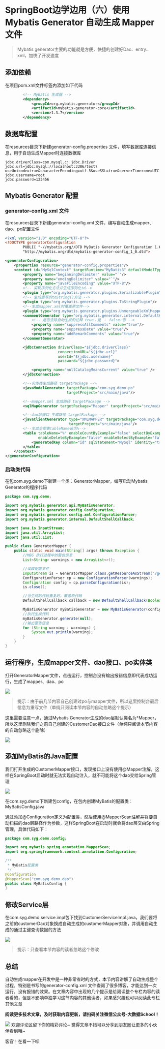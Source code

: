 # SpringBoot边学边用（六）使用Mybatis Generator 自动生成 Mapper 文件

>  Mybatis generator主要的功能就是方便，快捷的创建好Dao、entry、xml，加快了开发速度 

## 添加依赖

在项目pom.xml文件<dependencies></dependencies>标签内添加如下代码

```xml
        <!-- MyBatis 生成器 -->
        <dependency>
            <groupId>org.mybatis.generator</groupId>
            <artifactId>mybatis-generator-core</artifactId>
            <version>1.3.7</version>
        </dependency>
```

## 数据库配置

在resources目录下新建generator-config.properties 文件，填写数据库连接信息，用于自动生成Mapper时连接数据库

```properties
jdbc.driverClass=com.mysql.cj.jdbc.Driver
jdbc.url=jdbc:mysql://localhost:3306/test?useUnicode=true&characterEncoding=utf-8&useSSL=true&serverTimezone=UTC
jdbc.username=root
jdbc.password=123456
```

## Mybatis Generator 配置

### generator-config.xml 文件

在resources目录下新建generator-config.xml 文件，编写自动生成mapper、dao、po配置文件

```xml
<?xml version="1.0" encoding="UTF-8"?>
<!DOCTYPE generatorConfiguration
        PUBLIC "-//mybatis.org//DTD MyBatis Generator Configuration 1.0//EN"
        "http://mybatis.org/dtd/mybatis-generator-config_1_0.dtd">

<generatorConfiguration>
    <properties resource="generator-config.properties"/>
    <context id="MySqlContext" targetRuntime="MyBatis3" defaultModelType="flat">
        <property name="beginningDelimiter" value="`"/>
        <property name="endingDelimiter" value="`"/>
        <property name="javaFileEncoding" value="UTF-8"/>
        <!-- 实现序列化方法并生成序列化id-->
        <plugin type="org.mybatis.generator.plugins.SerializablePlugin"/>
        <!-- 生成重写的toString()方法 -->
        <plugin type="org.mybatis.generator.plugins.ToStringPlugin"/>
        <!--生成mapper.xml时覆盖原文件-->
        <plugin type="org.mybatis.generator.plugins.UnmergeableXmlMappersPlugin"/>
        <commentGenerator type="org.mybatis.generator.internal.DefaultCommentGenerator">
            <!-- 是否去除自动生成的注释 true：是 ： false:否 -->
            <property name="suppressAllComments" value="true"/>
            <property name="suppressDate" value="true"/>
            <property name="addRemarkComments" value="true"/>
        </commentGenerator>

        <jdbcConnection driverClass="${jdbc.driverClass}"
                        connectionURL="${jdbc.url}"
                        userId="${jdbc.username}"
                        password="${jdbc.password}">

            <property name="nullCatalogMeansCurrent" value="true" />
        </jdbcConnection>

        <!--实体类生成路径 targetPackage -->
        <javaModelGenerator targetPackage="com.syg.demo.po"
                            targetProject="src/main/java"/>

        <!--mapper.xml 生成路径 targetPackage -->
        <sqlMapGenerator targetPackage="Mapper" targetProject="src/main/resources"/>

        <!--dao层接口 生成路径 targetPackage -->
        <javaClientGenerator type="XMLMAPPER" targetPackage="com.syg.demo.dao"
                             targetProject="src/main/java"/>
        <!--生成全部表tableName设为%-->
        <table tableName="%" enableCountByExample="false" selectByExampleQueryId="false"
               enableDeleteByExample="false" enableSelectByExample="false" enableUpdateByExample="false">
            <generatedKey column="id" sqlStatement="MySql" identity="true"/>
        </table>
    </context>
</generatorConfiguration>
```

### 启动类代码

在包com.syg.demo下新建一个类：GeneratorMapper，编写启动Mybatis Generator的程序代码

```java
package com.syg.demo;

import org.mybatis.generator.api.MyBatisGenerator;
import org.mybatis.generator.config.Configuration;
import org.mybatis.generator.config.xml.ConfigurationParser;
import org.mybatis.generator.internal.DefaultShellCallback;

import java.io.InputStream;
import java.util.ArrayList;
import java.util.List;

public class GeneratorMapper {
    public static void main(String[] args) throws Exception {
        //MBG 执行过程中的警告信息
        List<String> warnings = new ArrayList<>();

        //读取配置文件
        InputStream is = GeneratorMapper.class.getResourceAsStream("/generator-config.xml");
        ConfigurationParser cp = new ConfigurationParser(warnings);
        Configuration config = cp.parseConfiguration(is);
        is.close();

        //当生成的代码重复时，覆盖原代码
        DefaultShellCallback callback = new DefaultShellCallback(Boolean.TRUE);

        MyBatisGenerator myBatisGenerator = new MyBatisGenerator(config, callback, warnings);
        //执行生成代码
        myBatisGenerator.generate(null);
        //输出警告信息
        for (String warning : warnings) {
            System.out.println(warning);
        }
    }
}
```

## 运行程序，生成mapper文件、dao接口、po实体类

打开GeneratorMapper文件，点击运行，控制台没有输出报错信息即代表成功运行，生成了mapper、dao、po

![]( http://images.simplesay.top/book/image-20200819210648422.png)

> 提示：由于前几节内容自己创建过po与mapper文件，所以这里控制台最后信息为重写文件（单纯只阅读本节内容的自动忽略这个提示）

这里需要注意一点，通过Mybatis Generator生成的dao层默认类名为*Mapper，所以这里删除我们之前自己创建的CustomerDao接口文件（单纯只阅读本节内容的自动忽略这个删除）

![]( http://images.simplesay.top/book/image-20200819210450124.png)

## 添加MyBatis的Java配置

我们打开生成的CustomerMapper接口，发现接口上没有使用@Mapper注解，这样在SpringBoot启动时就无法实现自动注入，就不可能将这个dao交给Spring管理

![]( http://images.simplesay.top/book/image-20200819211458062.png)



在com.syg.demo下新建包config，在包内创建MyBatis的配置类：MyBatisConfig.java

通过添加@Configuration定义为配置类，然后使用@MapperScan注解并将要自动扫描的dao层路径作为参数，这样SpringBoot在启动时就会将dao层交由Spring管理，具体代码如下：

```java
package com.syg.demo.config;

import org.mybatis.spring.annotation.MapperScan;
import org.springframework.context.annotation.Configuration;

/**
 * MyBatis配置类
 */
@Configuration
@MapperScan("com.syg.demo.dao")
public class MyBatisConfig {
}
```

## 修改Service层

在com.syg.demo.service.impl包下找到CustomerServiceImpl.java，我们要将之前的customerDao对象换成自动生成的customerMapper对象，并调用自动生成的通过主键查询数据的方法

![]( http://images.simplesay.top/book/image-20200819212645897.png)

> 提示：只查看本节内容的读者忽略这个修改

## 总结

自动生成mapper在开发中是一种非常省时的方式，本节内容讲解了自动生成整个过程，特别是书写的generator-config.xml 文件查阅了很多博客，才能达到一次运行，没有报错的效果。在文章内容中出现的几个提示是给阅读整个专栏内容的读者看的，但是不影响单独学习这节内容的其他读者，如果感兴趣也可以阅读此专栏其他文章

**阅读更多技术文章，及时获取内容更新，请扫码关注微信公众号-大数据School！**

![](http://images.simplesay.top/book/wechat.png)
欢迎评论区留下你的精彩评论~
觉得文章不错可以分享到朋友圈让更多的小伙伴看到哦~

客官！在看一下呗
